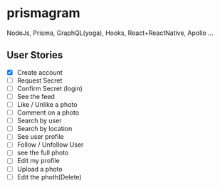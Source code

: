 # prismagram

NodeJs, Prisma, GraphQL(yoga), Hooks, React+ReactNative, Apollo ...

## User Stories

- [x] Create account
- [ ] Request Secret
- [ ] Confirm Secret (login)
- [ ] See the feed
- [ ] Like / Unlike a photo
- [ ] Comment on a photo
- [ ] Search by user
- [ ] Search by location
- [ ] See user profile
- [ ] Follow / Unfollow User
- [ ] see the full photo
- [ ] Edit my profile
- [ ] Upload a photo
- [ ] Edit the photh(Delete)
